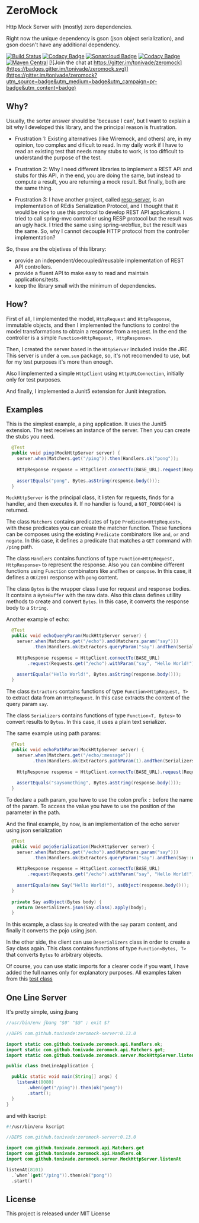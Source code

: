 # ZeroMock

Http Mock Server with (mostly) zero dependencies.

Right now the unique dependency is gson (json object serialization), and gson doesn't have any additional dependency.

[![Build Status](https://api.travis-ci.org/tonivade/zeromock.svg?branch=master)](https://travis-ci.org/tonivade/zeromock)
[![Codacy Badge](https://api.codacy.com/project/badge/Grade/a3718bd59d674b8592065ac84abdf82c)](https://www.codacy.com/app/tonivade/zeromock?utm_source=github.com&amp;utm_medium=referral&amp;utm_content=tonivade/zeromock&amp;utm_campaign=Badge_Grade)
[![Sonarcloud Badge](https://sonarcloud.io/api/project_badges/measure?project=com.github.tonivade%3Azeromock-parent&amp;metric=alert_status)](https://sonarcloud.io/dashboard?id=com.github.tonivade%3Azeromock-parent)
[![Codacy Badge](https://api.codacy.com/project/badge/Coverage/a3718bd59d674b8592065ac84abdf82c)](https://www.codacy.com/app/tonivade/zeromock?utm_source=github.com&utm_medium=referral&utm_content=tonivade/zeromock&utm_campaign=Badge_Coverage)
[![Maven Central](https://maven-badges.herokuapp.com/maven-central/com.github.tonivade/zeromock-api/badge.svg)](https://maven-badges.herokuapp.com/maven-central/com.github.tonivade/zeromock-api) [![Join the chat at https://gitter.im/tonivade/zeromock](https://badges.gitter.im/tonivade/zeromock.svg)](https://gitter.im/tonivade/zeromock?utm_source=badge&utm_medium=badge&utm_campaign=pr-badge&utm_content=badge)

## Why?

Usually, the sorter answer should be 'because I can', but I want to explain a bit why I developed this library, and the principal reason is frustration.

  - Frustration 1: Existing alternatives (like Wiremock, and others) are, in my opinion, too complex and dificult to read. In my daily work if I have to read an existing test that needs many stubs to work, is too difficult to understand the purpose of the test.
  
  - Frustration 2: Why I need different libraries to implement a REST API and stubs for this API, in the end, you are doing the same, but instead to compute a result, you are returning a mock result. But finally, both are the same thing.
  
  - Frustration 3: I have another project, called [resp-server](https://github.com/tonivade/resp-server), is an implementation of REdis Serialization Protocol, and I thought that it would be nice to use this protocol to develop REST API applications. I tried to call spring-mvc controller using RESP protocol but the result was an ugly hack. I tried the same using spring-webflux, but the result was the same. So, why I cannot decouple HTTP protocol from the controller implementation?

So, these are the objetives of this library:
  - provide an independent/decoupled/reusable implementation of REST API controllers.
  - provide a fluent API to make easy to read and maintain applications/tests.
  - keep the library small with the minimum of dependencies.

## How?

First of all, I implemented the model, `HttpRequest` and `HttpResponse`, immutable objects, and then I implemented the functions to control the model transformations to obtain a response from a request. In the end the controller is a simple `Function<HttpRequest, HttpResponse>`.

Then, I created the server based in the `HttpServer` included inside the JRE. This server is under a `com.sun` package, so, it's not recomended to use, but for my test purposes it's more than enough.

Also I implemented a simple `HttpClient` using `HttpURLConnection`, initially only for test purposes.

And finally, I implemented a Junit5 extension for Junit integration.

## Examples

This is the simplest example, a ping application. It uses the Junit5 extension. The test receives an instance of the server. Then you can create the stubs you need.

```java
  @Test
  public void ping(MockHttpServer server) {
    server.when(Matchers.get("/ping")).then(Handlers.ok("pong"));
    
    HttpResponse response = HttpClient.connectTo(BASE_URL).request(Requests.get("/ping"));
    
    assertEquals("pong", Bytes.asString(response.body()));
  }
```

`MockHttpServer` is the principal class, it listen for requests, finds for a handler, and then executes it. If no handler is found, a `NOT_FOUND(404)` is returned.

The class `Matchers` contains predicates of type `Predicate<HttpRequest>`, with these predicates you can create the matcher function. These functions can be composes using the existing `Predicate` combinators like `and`, `or` and `negate`. In this case, it defines a predicate that matches a `GET` command with `/ping` path.

The class `Handlers` contains functions of type `Function<HttpRequest, HttpResponse>` to represent the response. Also you can combine different functions using `Function` combinators like `andThen` or `compose`. In this case, it defines a `OK(200)` response with `pong` content.

The class `Bytes` is the wrapper class I use for request and response bodies. It contains a `ByteBuffer` with the raw data. Also this class defines utillity methods to create and convert `Bytes`. In this case, it converts the response body to a `String`.

Another example of echo:

```java
  @Test
  public void echoQueryParam(MockHttpServer server) {
    server.when(Matchers.get("/echo").and(Matchers.param("say")))
          .then(Handlers.ok(Extractors.queryParam("say").andThen(Serializers.plain())));
    
    HttpResponse response = HttpClient.connectTo(BASE_URL)
        .request(Requests.get("/echo").withParam("say", "Hello World!"));
    
    assertEquals("Hello World!", Bytes.asString(response.body()));
  }
```

The class `Extractors` contains functions of type `Function<HttpRequest, T>` to extract data from an `HttpRequest`. In this case extracts the content of the query param `say`.

The class `Serializers` contains functions of type `Function<T, Bytes>` to convert results to `Bytes`. In this case, it uses a plain text serializer.

The same example using path params:

```java
  @Test
  public void echoPathParam(MockHttpServer server) {
    server.when(Matchers.get("/echo/:message")) 
          .then(Handlers.ok(Extractors.pathParam(1).andThen(Serializers.plain())));
    
    HttpResponse response = HttpClient.connectTo(BASE_URL).request(Requests.get("/echo/saysomething"));
    
    assertEquals("saysomething", Bytes.asString(response.body()));
  }
```

To declare a path param, you have to use the colon prefix `:` before the name of the param. To access the value you have to use the position of the parameter in the path.

And the final example, by now, is an implementation of the echo server using json serialization

```java
  @Test
  public void pojoSerialization(MockHttpServer server) {
    server.when(Matchers.get("/echo").and(Matchers.param("say"))) 
          .then(Handlers.ok(Extractors.queryParam("say").andThen(Say::new).andThen(Serializers.json())));
    
    HttpResponse response = HttpClient.connectTo(BASE_URL)
        .request(Requests.get("/echo").withParam("say", "Hello World!"));
    
    assertEquals(new Say("Hello World!"), asObject(response.body()));
  }
  
  private Say asObject(Bytes body) {
    return Deserializers.json(Say.class).apply(body);
  }
```

In this example, a class `Say` is created with the `say` param content, and finally it converts the pojo using json.

In the other side, the client can use `Deserializers` class in order to create a Say class again. This class contains functions of type `Function<Bytes, T>` that converts `Bytes` to arbitrary objects.

Of course, you can use static imports for a clearer code if you want, I have added the full names only for explanatory purposes. All examples taken from this [test class](https://github.com/tonivade/zeromock/blob/master/test/junit5/src/test/java/com/github/tonivade/zeromock/junit5/ExamplesTest.java)

## One Line Server

It's pretty simple, using jbang

```java
//usr/bin/env jbang "$0" "$@" ; exit $?

//DEPS com.github.tonivade:zeromock-server:0.13.0

import static com.github.tonivade.zeromock.api.Handlers.ok;
import static com.github.tonivade.zeromock.api.Matchers.get;
import static com.github.tonivade.zeromock.server.MockHttpServer.listenAt;

public class OneLineApplication {

  public static void main(String[] args) {
    listenAt(8080)
        .when(get("/ping")).then(ok("pong"))
        .start();
  }
}
```

and with kscript:

```kotlin
#!/usr/bin/env kscript

//DEPS com.github.tonivade:zeromock-server:0.13.0

import com.github.tonivade.zeromock.api.Matchers.get
import com.github.tonivade.zeromock.api.Handlers.ok
import com.github.tonivade.zeromock.server.MockHttpServer.listenAt

listenAt(8101)
  .`when`(get("/ping")).then(ok("pong"))
  .start()
```

## License

This project is released under MIT License
